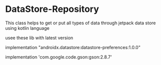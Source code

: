 # DataStore-Repository
This class helps to get or put all types of data through jetpack data store using kotlin language

usee these lib with latest version

 implementation "androidx.datastore:datastore-preferences:1.0.0"
 
 
 implementation 'com.google.code.gson:gson:2.8.7'
   
